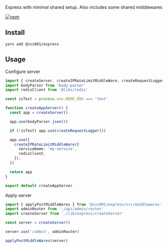 
Express with minimal shared setup. Also includes some shared middlewares

[![npm](https://img.shields.io/npm/v/@zvs001/express)](https://www.npmjs.com/package/@zvs001/express)


## Install

``yarn add @zvs001/express``

## Usage

Configure server
```typescript
import { createServer, createIPRateLimitMiddleWare, createRequestLogger } from '@zvs001/express'
import bodyParser from 'body-parser'
import redisClient from '@libs/redis'

const isTest = process.env.NODE_ENV === 'test'

function createAppServer() {
  const app = createServer()

  app.use(bodyParser.json())

  if (!isTest) app.use(createRequestLogger())

  app.use([
    createIPRateLimitMiddleWare({
      serviceName: 'my-service',
      redisClient,
    }),
  ])

  return app
}

export default createAppServer
```


Apply server
```typescript
import { applyPostMiddleWares } from '@zvs001/express/src/middlewares'
import adminRouter from './api/admin/router'
import createServer from './lib/express/createServer'

const server = createServer()

server.use('/admin', adminRouter)

applyPostMiddleWares(server)
```
